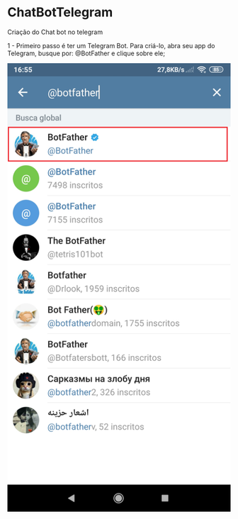 # ChatBotTelegram

Criação do Chat bot no telegram

1 - Primeiro passo é ter um Telegram Bot. Para criá-lo, abra seu app do Telegram, busque por: @BotFather e clique sobre ele;

![Screenshot](botfather.png)
